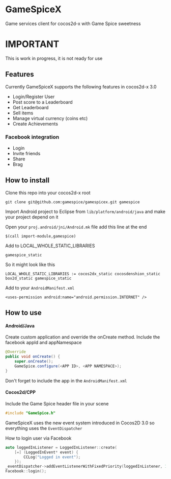 GameSpiceX
==========

Game services client for cocos2d-x with Game Spice sweetness

# IMPORTANT

This is work in progress, it is not ready for use

## Features

Currently GameSpiceX supports the following features in cocos2d-x 3.0

* Login/Register User
* Post score to a Leaderboard
* Get Leaderboard
* Sell items
* Manage virtual currency (coins etc)
* Create Achievements

### Facebook integration

* Login
* Invite friends
* Share
* Brag

## How to install

Clone this repo into your cocos2d-x root

    git clone git@github.com:gamespice/gamespicex.git gamespice

Import Android project to Eclipse from ``lib/platform/android/java`` and make your project depend on it

Open your ``proj.android/jni/Android.mk`` file add this line at the end

    $(call import-module,gamespice) 

Add to LOCAL_WHOLE_STATIC_LIBRARIES

    gamespice_static

So it might look like this
    
    LOCAL_WHOLE_STATIC_LIBRARIES := cocos2dx_static cocosdenshion_static box2d_static gamespice_static

Add to your ``AndroidManifest.xml``

    <uses-permission android:name="android.permission.INTERNET" />

## How to use

#### Android/Java

Create custom application and override the onCreate method.
Include the facebook appId and appNamespace

```Java
@Override
public void onCreate() {
	super.onCreate();
	GameSpice.configure(<APP ID>, <APP NAMESPACE>);
}
```

Don't forget to include the app in the ``AndroidManifest.xml``

#### Cocos2d/CPP

Include the Game Spice header file in your scene

```cpp
#include "GameSpice.h"
```

GameSpiceX uses the new event system introduced in Cocos2D 3.0 so everything uses the ```EventDispatcher```

How to login user via Facebook

```cpp
auto loggedInListener = LoggedInListener::create(
	[=] (LoggedInEvent* event) {
		CCLog("Logged in event");
	});
_eventDispatcher->addEventListenerWithFixedPriority(loggedInListener, 1);
Facebook::login();
```
